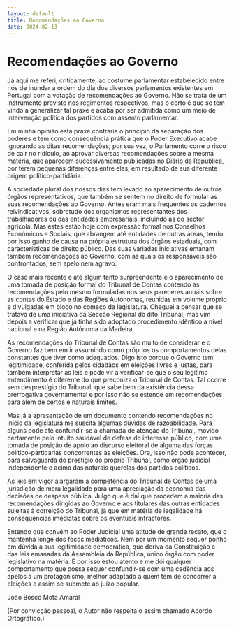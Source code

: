 ```yaml
---
layout: default
title: Recomendações ao Governo
date: 2024-02-13
---
```

# Recomendações ao Governo

Já aqui me referi, criticamente, ao costume parlamentar estabelecido entre nós de inundar a ordem do dia dos diversos parlamentos existentes em Portugal com a votação de recomendações ao Governo. Não se trata de um instrumento previsto nos regimentos respectivos, mas o certo é que se tem vindo a generalizar tal praxe e acaba por ser admitida como um meio de intervenção política dos partidos com assento parlamentar.

Em minha opinião esta praxe contraria o princípio da separação dos poderes e tem como consequência prática que o Poder Executivo acabe ignorando as ditas recomendações; por sua vez, o Parlamento corre o risco de cair no ridículo, ao aprovar diversas recomendações sobre a mesma matéria, que aparecem sucessivamente publicadas no Diário da República, por terem pequenas diferenças entre elas, em resultado da sua diferente origem político-partidária.

A sociedade plural dos nossos dias tem levado ao aparecimento de outros órgãos representativos, que também se sentem no direito de formular as suas recomendações ao Governo. Antes eram mais frequentes os cadernos reivindicativos, sobretudo dos organismos representantes dos trabalhadores ou das entidades empresariais, incluindo as do sector agrícola. Mas estes estão hoje com expressão formal nos Conselhos Económicos e Sociais, que abrangem até entidades de outras áreas, tendo por isso ganho de  causa na própria estrutura dos órgãos estaduais,  com características de direito público. Das suas variadas iniciativas emanam também recomendações ao Governo, com as quais os responsáveis são confrontados, sem apelo nem agravo.

O caso mais recente e até algum tanto surpreendente é o aparecimento de uma tomada de posição formal do Tribunal de Contas contendo as recomendações pelo mesmo formuladas nos seus pareceres anuais sobre as contas do Estado e das Regiões Autónomas, reunidas em volume próprio e divulgadas em bloco no começo da legislatura. Cheguei a pensar que se tratava de uma iniciativa da Secção Regional do dito Tribunal, mas vim depois a verificar que já tinha sido adoptado procedimento idêntico a nível nacional e na Região Autónoma da Madeira.

As recomendações do Tribunal de Contas são muito de considerar e o Governo faz bem em ir assumindo como próprios os comportamentos delas constantes  que tiver como adequados. Digo isto porque o Governo tem legitimidade, conferida pelos cidadãos em eleições livres e justas, para também interpretar as leis e pode vir a verificar-se que o seu legítimo entendimento é diferente do que preconiza o Tribunal de Contas. Tal ocorre sem desprestígio do Tribunal, que sabe bem da existência dessa prerrogativa governamental e por isso não se estende em recomendações para além de certos e naturais limites.

Mas já a apresentação de um documento contendo recomendações no início da legislatura me suscita algumas dúvidas de razoabilidade. Para alguns pode até confundir-se a chamada de atenção do Tribunal, movido certamente pelo intuito saudável de defesa do interesse público, com uma tomada de posição de apoio ao discurso eleitoral de alguma das forças político-partidárias concorrentes às eleições. Ora, isso não pode acontecer, para salvaguarda do prestígio do próprio Tribunal, como órgão judicial independente e acima das naturais querelas dos partidos políticos.

As leis em vigor alargaram a competência do Tribunal de Contas de uma jurisdição de mera legalidade para uma apreciação da economia das decisões de despesa pública. Julgo que é daí que procedem a maioria das recomendações dirigidas ao Governo e aos titulares das outras entidades sujeitas à correição do Tribunal, já que em matéria de legalidade há consequências imediatas sobre os eventuais infractores.

Entendo que convém ao Poder Judicial uma atitude de grande recato, que o mantenha longe dos focos mediáticos. Nem por um momento sequer ponho em dúvida a sua legitimidade democrática, que deriva da Constituição e das leis emanadas da Assembleia da República, único órgão com poder legislativo na matéria. E por isso estou atento e me dói qualquer comportamento que possa sequer confundir-se com uma cedência aos apelos a um protagonismo, melhor adaptado a quem tem de concorrer a eleições e assim se submete ao juízo popular.


João Bosco Mota Amaral

(Por convicção pessoal, o Autor não respeita o assim chamado Acordo Ortográfico.)